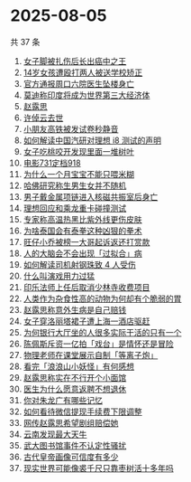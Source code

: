 # 2025-08-05

共 37 条

<!-- BEGIN -->
<!-- 最后更新时间 Tue Aug 05 2025 21:43:04 GMT+0800 (China Standard Time) -->

1. [女子脚被扎伤后长出癌中之王](https://www.zhihu.com/search?q=%E5%A5%B3%E5%AD%90%E8%84%9A%E8%A2%AB%E6%89%8E%E4%BC%A4%E5%90%8E%E9%95%BF%E5%87%BA%E7%99%8C%E4%B8%AD%E4%B9%8B%E7%8E%8B)
1. [14岁女孩遭殴打两人被送学校矫正](https://www.zhihu.com/search?q=14%E5%B2%81%E5%A5%B3%E5%AD%A9%E9%81%AD%E6%AE%B4%E6%89%93%E4%B8%A4%E4%BA%BA%E8%A2%AB%E9%80%81%E5%AD%A6%E6%A0%A1%E7%9F%AB%E6%AD%A3)
1. [官方通报周口六院医生坠楼身亡](https://www.zhihu.com/search?q=%E5%AE%98%E6%96%B9%E9%80%9A%E6%8A%A5%E5%91%A8%E5%8F%A3%E5%85%AD%E9%99%A2%E5%8C%BB%E7%94%9F%E5%9D%A0%E6%A5%BC%E8%BA%AB%E4%BA%A1)
1. [莫迪称印度将成为世界第三大经济体](https://www.zhihu.com/search?q=%E8%8E%AB%E8%BF%AA%E7%A7%B0%E5%8D%B0%E5%BA%A6%E5%B0%86%E6%88%90%E4%B8%BA%E4%B8%96%E7%95%8C%E7%AC%AC%E4%B8%89%E5%A4%A7%E7%BB%8F%E6%B5%8E%E4%BD%93)
1. [赵露思](https://www.zhihu.com/search?q=%E8%B5%B5%E9%9C%B2%E6%80%9D)
1. [许倬云去世](https://www.zhihu.com/search?q=%E8%AE%B8%E5%80%AC%E4%BA%91%E5%8E%BB%E4%B8%96)
1. [小朋友高铁被发试卷秒静音](https://www.zhihu.com/search?q=%E5%B0%8F%E6%9C%8B%E5%8F%8B%E9%AB%98%E9%93%81%E8%A2%AB%E5%8F%91%E8%AF%95%E5%8D%B7%E7%A7%92%E9%9D%99%E9%9F%B3)
1. [如何解读中国汽研对理想 i8 测试的声明](https://www.zhihu.com/search?q=%E5%A6%82%E4%BD%95%E8%A7%A3%E8%AF%BB%E4%B8%AD%E5%9B%BD%E6%B1%BD%E7%A0%94%E5%AF%B9%E7%90%86%E6%83%B3%20i8%20%E6%B5%8B%E8%AF%95%E7%9A%84%E5%A3%B0%E6%98%8E)
1. [女子吃桃咬开发现里面一堆树叶](https://www.zhihu.com/search?q=%E5%A5%B3%E5%AD%90%E5%90%83%E6%A1%83%E5%92%AC%E5%BC%80%E5%8F%91%E7%8E%B0%E9%87%8C%E9%9D%A2%E4%B8%80%E5%A0%86%E6%A0%91%E5%8F%B6)
1. [电影731定档918](https://www.zhihu.com/search?q=%E7%94%B5%E5%BD%B1731%E5%AE%9A%E6%A1%A3918)
1. [为什么一个月宝宝不能只喂米糊](https://www.zhihu.com/search?q=%E4%B8%BA%E4%BB%80%E4%B9%88%E4%B8%80%E4%B8%AA%E6%9C%88%E5%AE%9D%E5%AE%9D%E4%B8%8D%E8%83%BD%E5%8F%AA%E5%96%82%E7%B1%B3%E7%B3%8A)
1. [哈佛研究称生男生女并不随机](https://www.zhihu.com/search?q=%E5%93%88%E4%BD%9B%E7%A0%94%E7%A9%B6%E7%A7%B0%E7%94%9F%E7%94%B7%E7%94%9F%E5%A5%B3%E5%B9%B6%E4%B8%8D%E9%9A%8F%E6%9C%BA)
1. [男子戴金属项链进入核磁共振室后身亡](https://www.zhihu.com/search?q=%E7%94%B7%E5%AD%90%E6%88%B4%E9%87%91%E5%B1%9E%E9%A1%B9%E9%93%BE%E8%BF%9B%E5%85%A5%E6%A0%B8%E7%A3%81%E5%85%B1%E6%8C%AF%E5%AE%A4%E5%90%8E%E8%BA%AB%E4%BA%A1)
1. [理想回应和乘龙重卡碰撞测试](https://www.zhihu.com/search?q=%E7%90%86%E6%83%B3%E5%9B%9E%E5%BA%94%E5%92%8C%E4%B9%98%E9%BE%99%E9%87%8D%E5%8D%A1%E7%A2%B0%E6%92%9E%E6%B5%8B%E8%AF%95)
1. [专家称高温热黑比紫外线更伤皮肤](https://www.zhihu.com/search?q=%E4%B8%93%E5%AE%B6%E7%A7%B0%E9%AB%98%E6%B8%A9%E7%83%AD%E9%BB%91%E6%AF%94%E7%B4%AB%E5%A4%96%E7%BA%BF%E6%9B%B4%E4%BC%A4%E7%9A%AE%E8%82%A4)
1. [为啥泰国会有泰拳这种凶狠的拳术](https://www.zhihu.com/search?q=%E4%B8%BA%E5%95%A5%E6%B3%B0%E5%9B%BD%E4%BC%9A%E6%9C%89%E6%B3%B0%E6%8B%B3%E8%BF%99%E7%A7%8D%E5%87%B6%E7%8B%A0%E7%9A%84%E6%8B%B3%E6%9C%AF)
1. [旺仔小乔被榜一大哥起诉返还打赏款](https://www.zhihu.com/search?q=%E6%97%BA%E4%BB%94%E5%B0%8F%E4%B9%94%E8%A2%AB%E6%A6%9C%E4%B8%80%E5%A4%A7%E5%93%A5%E8%B5%B7%E8%AF%89%E8%BF%94%E8%BF%98%E6%89%93%E8%B5%8F%E6%AC%BE)
1. [人的大脑会不会出现「过拟合」病](https://www.zhihu.com/search?q=%E4%BA%BA%E7%9A%84%E5%A4%A7%E8%84%91%E4%BC%9A%E4%B8%8D%E4%BC%9A%E5%87%BA%E7%8E%B0%E3%80%8C%E8%BF%87%E6%8B%9F%E5%90%88%E3%80%8D%E7%97%85)
1. [如何解读司机射钢珠致 4 人受伤](https://www.zhihu.com/search?q=%E5%A6%82%E4%BD%95%E8%A7%A3%E8%AF%BB%E5%8F%B8%E6%9C%BA%E5%B0%84%E9%92%A2%E7%8F%A0%E8%87%B4%204%20%E4%BA%BA%E5%8F%97%E4%BC%A4)
1. [什么叫演戏用力过猛](https://www.zhihu.com/search?q=%E4%BB%80%E4%B9%88%E5%8F%AB%E6%BC%94%E6%88%8F%E7%94%A8%E5%8A%9B%E8%BF%87%E7%8C%9B)
1. [印乐法师上任后取消少林寺收费项目](https://www.zhihu.com/search?q=%E5%8D%B0%E4%B9%90%E6%B3%95%E5%B8%88%E4%B8%8A%E4%BB%BB%E5%90%8E%E5%8F%96%E6%B6%88%E5%B0%91%E6%9E%97%E5%AF%BA%E6%94%B6%E8%B4%B9%E9%A1%B9%E7%9B%AE)
1. [人类作为杂食性高的动物为何却有个脆弱的胃](https://www.zhihu.com/search?q=%E4%BA%BA%E7%B1%BB%E4%BD%9C%E4%B8%BA%E6%9D%82%E9%A3%9F%E6%80%A7%E9%AB%98%E7%9A%84%E5%8A%A8%E7%89%A9%E4%B8%BA%E4%BD%95%E5%8D%B4%E6%9C%89%E4%B8%AA%E8%84%86%E5%BC%B1%E7%9A%84%E8%83%83)
1. [赵露思称意外生病是自己赔钱](https://www.zhihu.com/search?q=%E8%B5%B5%E9%9C%B2%E6%80%9D%E7%A7%B0%E6%84%8F%E5%A4%96%E7%94%9F%E7%97%85%E6%98%AF%E8%87%AA%E5%B7%B1%E8%B5%94%E9%92%B1)
1. [女子穿洛丽塔裙子遭上海一酒店驱赶](https://www.zhihu.com/search?q=%E5%A5%B3%E5%AD%90%E7%A9%BF%E6%B4%9B%E4%B8%BD%E5%A1%94%E8%A3%99%E5%AD%90%E9%81%AD%E4%B8%8A%E6%B5%B7%E4%B8%80%E9%85%92%E5%BA%97%E9%A9%B1%E8%B5%B6)
1. [为何银行大厅坐的人很多实际干活的只有一个](https://www.zhihu.com/search?q=%E4%B8%BA%E4%BD%95%E9%93%B6%E8%A1%8C%E5%A4%A7%E5%8E%85%E5%9D%90%E7%9A%84%E4%BA%BA%E5%BE%88%E5%A4%9A%E5%AE%9E%E9%99%85%E5%B9%B2%E6%B4%BB%E7%9A%84%E5%8F%AA%E6%9C%89%E4%B8%80%E4%B8%AA)
1. [陈佩斯斥资一亿拍「戏台」是情怀还是冒险](https://www.zhihu.com/search?q=%E9%99%88%E4%BD%A9%E6%96%AF%E6%96%A5%E8%B5%84%E4%B8%80%E4%BA%BF%E6%8B%8D%E3%80%8C%E6%88%8F%E5%8F%B0%E3%80%8D%E6%98%AF%E6%83%85%E6%80%80%E8%BF%98%E6%98%AF%E5%86%92%E9%99%A9)
1. [物理老师在课堂展示自制「等离子炮」](https://www.zhihu.com/search?q=%E7%89%A9%E7%90%86%E8%80%81%E5%B8%88%E5%9C%A8%E8%AF%BE%E5%A0%82%E5%B1%95%E7%A4%BA%E8%87%AA%E5%88%B6%E3%80%8C%E7%AD%89%E7%A6%BB%E5%AD%90%E7%82%AE%E3%80%8D)
1. [看完「浪浪山小妖怪」有何感想](https://www.zhihu.com/search?q=%E7%9C%8B%E5%AE%8C%E3%80%8C%E6%B5%AA%E6%B5%AA%E5%B1%B1%E5%B0%8F%E5%A6%96%E6%80%AA%E3%80%8D%E6%9C%89%E4%BD%95%E6%84%9F%E6%83%B3)
1. [赵露思称实在不行开个小面馆](https://www.zhihu.com/search?q=%E8%B5%B5%E9%9C%B2%E6%80%9D%E7%A7%B0%E5%AE%9E%E5%9C%A8%E4%B8%8D%E8%A1%8C%E5%BC%80%E4%B8%AA%E5%B0%8F%E9%9D%A2%E9%A6%86)
1. [医生为什么愿意返聘不想退休](https://www.zhihu.com/search?q=%E5%8C%BB%E7%94%9F%E4%B8%BA%E4%BB%80%E4%B9%88%E6%84%BF%E6%84%8F%E8%BF%94%E8%81%98%E4%B8%8D%E6%83%B3%E9%80%80%E4%BC%91)
1. [你对朱龙广有哪些记忆](https://www.zhihu.com/search?q=%E4%BD%A0%E5%AF%B9%E6%9C%B1%E9%BE%99%E5%B9%BF%E6%9C%89%E5%93%AA%E4%BA%9B%E8%AE%B0%E5%BF%86)
1. [如何看待微信提现手续费下限调整](https://www.zhihu.com/search?q=%E5%A6%82%E4%BD%95%E7%9C%8B%E5%BE%85%E5%BE%AE%E4%BF%A1%E6%8F%90%E7%8E%B0%E6%89%8B%E7%BB%AD%E8%B4%B9%E4%B8%8B%E9%99%90%E8%B0%83%E6%95%B4)
1. [网传赵露思希望剧组赔偿她](https://www.zhihu.com/search?q=%E7%BD%91%E4%BC%A0%E8%B5%B5%E9%9C%B2%E6%80%9D%E5%B8%8C%E6%9C%9B%E5%89%A7%E7%BB%84%E8%B5%94%E5%81%BF%E5%A5%B9)
1. [云南发现最大天牛](https://www.zhihu.com/search?q=%E4%BA%91%E5%8D%97%E5%8F%91%E7%8E%B0%E6%9C%80%E5%A4%A7%E5%A4%A9%E7%89%9B)
1. [武大图书馆事件不认定性骚扰](https://www.zhihu.com/search?q=%E6%AD%A6%E5%A4%A7%E5%9B%BE%E4%B9%A6%E9%A6%86%E4%BA%8B%E4%BB%B6%E4%B8%8D%E8%AE%A4%E5%AE%9A%E6%80%A7%E9%AA%9A%E6%89%B0)
1. [古代皇帝画像可信度有多少](https://www.zhihu.com/search?q=%E5%8F%A4%E4%BB%A3%E7%9A%87%E5%B8%9D%E7%94%BB%E5%83%8F%E5%8F%AF%E4%BF%A1%E5%BA%A6%E6%9C%89%E5%A4%9A%E5%B0%91)
1. [现实世界可能像裘千尺只靠枣树活十多年吗](https://www.zhihu.com/search?q=%E7%8E%B0%E5%AE%9E%E4%B8%96%E7%95%8C%E5%8F%AF%E8%83%BD%E5%83%8F%E8%A3%98%E5%8D%83%E5%B0%BA%E5%8F%AA%E9%9D%A0%E6%9E%A3%E6%A0%91%E6%B4%BB%E5%8D%81%E5%A4%9A%E5%B9%B4%E5%90%97)

<!-- END -->
